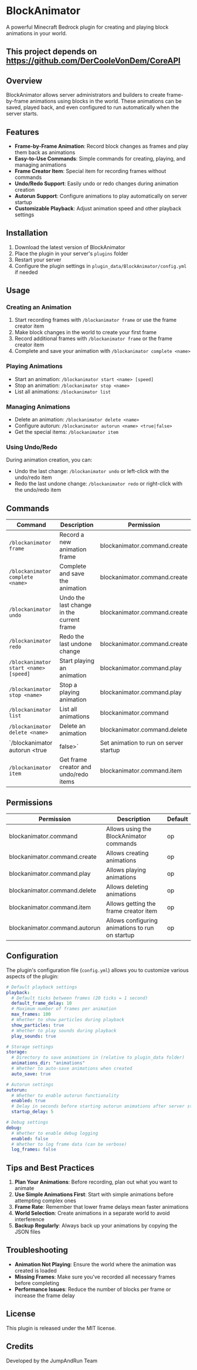 # BlockAnimator

A powerful Minecraft Bedrock plugin for creating and playing block animations in your world.

## This project depends on https://github.com/DerCooleVonDem/CoreAPI

## Overview

BlockAnimator allows server administrators and builders to create frame-by-frame animations using blocks in the world. These animations can be saved, played back, and even configured to run automatically when the server starts.

## Features

- **Frame-by-Frame Animation**: Record block changes as frames and play them back as animations
- **Easy-to-Use Commands**: Simple commands for creating, playing, and managing animations
- **Frame Creator Item**: Special item for recording frames without commands
- **Undo/Redo Support**: Easily undo or redo changes during animation creation
- **Autorun Support**: Configure animations to play automatically on server startup
- **Customizable Playback**: Adjust animation speed and other playback settings

## Installation

1. Download the latest version of BlockAnimator
2. Place the plugin in your server's `plugins` folder
3. Restart your server
4. Configure the plugin settings in `plugin_data/BlockAnimator/config.yml` if needed

## Usage

### Creating an Animation

1. Start recording frames with `/blockanimator frame` or use the frame creator item
2. Make block changes in the world to create your first frame
3. Record additional frames with `/blockanimator frame` or the frame creator item
4. Complete and save your animation with `/blockanimator complete <name>`

### Playing Animations

- Start an animation: `/blockanimator start <name> [speed]`
- Stop an animation: `/blockanimator stop <name>`
- List all animations: `/blockanimator list`

### Managing Animations

- Delete an animation: `/blockanimator delete <name>`
- Configure autorun: `/blockanimator autorun <name> <true|false>`
- Get the special items: `/blockanimator item`

### Using Undo/Redo

During animation creation, you can:
- Undo the last change: `/blockanimator undo` or left-click with the undo/redo item
- Redo the last undone change: `/blockanimator redo` or right-click with the undo/redo item

## Commands

| Command | Description | Permission |
|---------|-------------|------------|
| `/blockanimator frame` | Record a new animation frame | blockanimator.command.create |
| `/blockanimator complete <name>` | Complete and save the animation | blockanimator.command.create |
| `/blockanimator undo` | Undo the last change in the current frame | blockanimator.command.create |
| `/blockanimator redo` | Redo the last undone change | blockanimator.command.create |
| `/blockanimator start <name> [speed]` | Start playing an animation | blockanimator.command.play |
| `/blockanimator stop <name>` | Stop a playing animation | blockanimator.command.play |
| `/blockanimator list` | List all animations | blockanimator.command |
| `/blockanimator delete <name>` | Delete an animation | blockanimator.command.delete |
| `/blockanimator autorun <name> <true|false>` | Set animation to run on server startup | blockanimator.command.autorun |
| `/blockanimator item` | Get frame creator and undo/redo items | blockanimator.command.item |

## Permissions

| Permission | Description | Default |
|------------|-------------|---------|
| blockanimator.command | Allows using the BlockAnimator commands | op |
| blockanimator.command.create | Allows creating animations | op |
| blockanimator.command.play | Allows playing animations | op |
| blockanimator.command.delete | Allows deleting animations | op |
| blockanimator.command.item | Allows getting the frame creator item | op |
| blockanimator.command.autorun | Allows configuring animations to run on startup | op |

## Configuration

The plugin's configuration file (`config.yml`) allows you to customize various aspects of the plugin:

```yaml
# Default playback settings
playback:
  # Default ticks between frames (20 ticks = 1 second)
  default_frame_delay: 10
  # Maximum number of frames per animation
  max_frames: 100
  # Whether to show particles during playback
  show_particles: true
  # Whether to play sounds during playback
  play_sounds: true

# Storage settings
storage:
  # Directory to save animations in (relative to plugin_data folder)
  animations_dir: "animations"
  # Whether to auto-save animations when created
  auto_save: true

# Autorun settings
autorun:
  # Whether to enable autorun functionality
  enabled: true
  # Delay in seconds before starting autorun animations after server start
  startup_delay: 5

# Debug settings
debug:
  # Whether to enable debug logging
  enabled: false
  # Whether to log frame data (can be verbose)
  log_frames: false
```

## Tips and Best Practices

1. **Plan Your Animations**: Before recording, plan out what you want to animate
2. **Use Simple Animations First**: Start with simple animations before attempting complex ones
3. **Frame Rate**: Remember that lower frame delays mean faster animations
4. **World Selection**: Create animations in a separate world to avoid interference
5. **Backup Regularly**: Always back up your animations by copying the JSON files

## Troubleshooting

- **Animation Not Playing**: Ensure the world where the animation was created is loaded
- **Missing Frames**: Make sure you've recorded all necessary frames before completing
- **Performance Issues**: Reduce the number of blocks per frame or increase the frame delay

## License

This plugin is released under the MIT license.

## Credits

Developed by the JumpAndRun Team
